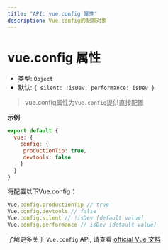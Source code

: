 ```yaml
---
title: "API: vue.config 属性"
description: Vue.config的配置对象
---
```



# vue.config 属性

- 类型: `Object`
- 默认: `{ silent: !isDev, performance: isDev }`

> vue.config属性为`Vue.config`提供直接配置


**示例**

```js
export default {
  vue: {
    config: {
     productionTip: true,
     devtools: false
    }
  }
}
```

将配置以下Vue.config：

``` js
Vue.config.productionTip // true
Vue.config.devtools // false
Vue.config.silent // !isDev [default value]
Vue.config.performance // isDev [default value]
```


了解更多关于 `Vue.config` API, 请查看 [official Vue 文档](https://vuejs.org/v2/api/#Global-Config)
